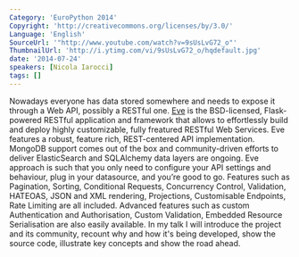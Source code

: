 ```yaml
---
Category: 'EuroPython 2014'
Copyright: 'http://creativecommons.org/licenses/by/3.0/'
Language: 'English'
SourceUrl: '"http://www.youtube.com/watch?v=9sUsLvG72_o"'
ThumbnailUrl: 'http://i.ytimg.com/vi/9sUsLvG72_o/hqdefault.jpg'
date: '2014-07-24'
speakers: [Nicola Iarocci]
tags: []
---
```

Nowadays everyone has data stored somewhere and needs to expose it through a Web API, possibly a RESTful one. [Eve](http://python-eve.org) is the BSD-licensed, Flask-powered RESTful application and framework that allows to effortlessly build and deploy highly customizable, fully freatured RESTful Web Services. Eve features a robust, feature rich, REST-centered API implementation. MongoDB support comes out of the box and community-driven efforts to deliver ElasticSearch and SQLAlchemy data layers are ongoing. Eve approach is such that you only need to configure your API settings and behaviour, plug in your datasource, and you’re good to go. Features such as Pagination, Sorting, Conditional Requests, Concurrency Control, Validation, HATEOAS, JSON and XML rendering, Projections, Customisable Endpoints, Rate Limiting are all included. Advanced features such as custom Authentication and Authorisation, Custom Validation, Embedded Resource Serialisation are also easily available. In my talk I will introduce the project and its community, recount why and how it's being developed, show the source code, illustrate key concepts and show the road ahead.